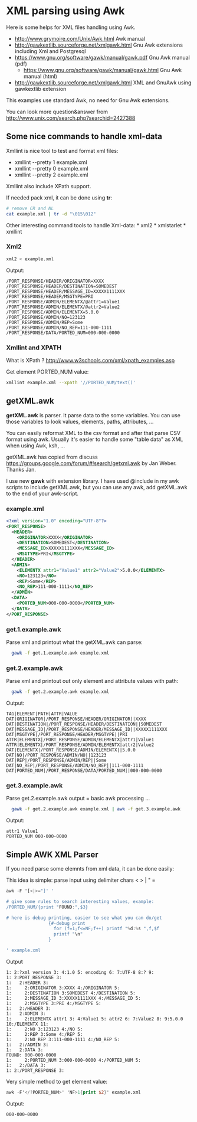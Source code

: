 # XML parsing using Awk #

Here is some helps for XML files handling using Awk.

  * http://www.grymoire.com/Unix/Awk.html Awk manual
  * http://gawkextlib.sourceforge.net/xmlgawk.html Gnu Awk extensions including Xml and Postgresql
  * https://www.gnu.org/software/gawk/manual/gawk.pdf Gnu Awk manual (pdf)
     * https://www.gnu.org/software/gawk/manual/gawk.html  Gnu Awk manual (html)
  * http://gawkextlib.sourceforge.net/xmlgawk.html XML and GnuAwk using gawkextlib extension

This examples use standard Awk, no need for Gnu Awk extensions.

You can look more question&answer from http://www.unix.com/search.php?searchid=2427388

## Some nice commands to handle xml-data ##

Xmllint is nice tool to test and format xml files:
  * xmllint --pretty 1 example.xml
  * xmllint --pretty 0 example.xml
  * xmllint --pretty 2 example.xml

Xmllint also include XPath support.

If needed pack xml, it can be done using **tr**:
```sh
# remove CR and NL
cat example.xml | tr -d "\015\012" 
```


Other interesting command tools to handle Xml-data:
	* xml2
	* xmlstarlet
	* xmllint

### Xml2 ###
```sh
xml2 < example.xml
```

Output:
```text
/PORT_RESPONSE/HEADER/ORIGINATOR=XXXX
/PORT_RESPONSE/HEADER/DESTINATION=SOMEDEST
/PORT_RESPONSE/HEADER/MESSAGE_ID=XXXXX1111XXX
/PORT_RESPONSE/HEADER/MSGTYPE=PRI
/PORT_RESPONSE/ADMIN/ELEMENTX/@attr1=Value1
/PORT_RESPONSE/ADMIN/ELEMENTX/@attr2=Value2
/PORT_RESPONSE/ADMIN/ELEMENTX=5.0.0
/PORT_RESPONSE/ADMIN/NO=123123
/PORT_RESPONSE/ADMIN/REP=Some
/PORT_RESPONSE/ADMIN/NO_REP=111-000-1111
/PORT_RESPONSE/DATA/PORTED_NUM=000-000-0000
```
### Xmllint and XPATH ###

What is XPath ?
http://www.w3schools.com/xml/xpath_examples.asp

Get element PORTED_NUM value:
```sh
xmllint example.xml --xpath '//PORTED_NUM/text()'
```

## getXML.awk ##

**getXML.awk** is parser. It parse data to the some variables. You can use those variables to look
values, elements, paths, attributes, ...

You can easily reformat XML to the csv format and after that parse CSV format using awk. Usually it's
easier to handle some "table data" as XML when using Awk, ksh, ...

getXML.awk has copied from discuss
https://groups.google.com/forum/#!search/getxml.awk by Jan Weber. Thanks Jan.

I use new **gawk** with extension library. I have used @include in my awk scripts to include getXML.awk, but
you can use any awk, add getXML.awk to the end of your awk-script.




### example.xml ###

```xml
<?xml version="1.0" encoding="UTF-8"?>
<PORT_RESPONSE>
  <HEADER>
    <ORIGINATOR>XXXX</ORIGINATOR>
    <DESTINATION>SOMEDEST</DESTINATION>
    <MESSAGE_ID>XXXXX1111XXX</MESSAGE_ID>
    <MSGTYPE>PRI</MSGTYPE>
  </HEADER>
  <ADMIN>
    <ELEMENTX attr1="Value1" attr2="Value2">5.0.0</ELEMENTX>
    <NO>123123</NO>
    <REP>Some</REP>
    <NO_REP>111-000-1111</NO_REP>
  </ADMIN>
  <DATA>
    <PORTED_NUM>000-000-0000</PORTED_NUM>
  </DATA>
</PORT_RESPONSE>
```




### get.1.example.awk ###
Parse xml and printout what the getXML.awk can parse:
```sh
  gawk -f get.1.example.awk example.xml
```


### get.2.example.awk ###
Parse xml and printout out only element and attribute values with path:
```sh
  gawk -f get.2.example.awk example.xml
```
Output:
```text
TAG|ELEMENT|PATH|ATTR|VALUE
DAT|ORIGINATOR|/PORT_RESPONSE/HEADER/ORIGINATOR||XXXX
DAT|DESTINATION|/PORT_RESPONSE/HEADER/DESTINATION||SOMEDEST
DAT|MESSAGE_ID|/PORT_RESPONSE/HEADER/MESSAGE_ID||XXXXX1111XXX
DAT|MSGTYPE|/PORT_RESPONSE/HEADER/MSGTYPE||PRI
ATTR|ELEMENTX|/PORT_RESPONSE/ADMIN/ELEMENTX|attr1|Value1
ATTR|ELEMENTX|/PORT_RESPONSE/ADMIN/ELEMENTX|attr2|Value2
DAT|ELEMENTX|/PORT_RESPONSE/ADMIN/ELEMENTX||5.0.0
DAT|NO|/PORT_RESPONSE/ADMIN/NO||123123
DAT|REP|/PORT_RESPONSE/ADMIN/REP||Some
DAT|NO_REP|/PORT_RESPONSE/ADMIN/NO_REP||111-000-1111
DAT|PORTED_NUM|/PORT_RESPONSE/DATA/PORTED_NUM||000-000-0000
```

### get.3.example.awk ###
Parse get.2.example.awk output = basic awk processing ...
```sh
  gawk -f get.2.example.awk example.xml | awk -f get.3.example.awk
```

Output:
```text
attr1 Value1
PORTED_NUM 000-000-0000
```

## Simple AWK XML Parser ##
If you need parse some elemnts from xml data, it can be done easily:

This idea is simple: parse input using delimiter chars < > | " =
```awk
awk -F '[<|>="]' '

# give some rules to search interesting values, example:
/PORTED_NUM/{print "FOUND:",$3}

# here is debug printing, easier to see what you can do/get
                {#-debug print
                  for (f=1;f<=NF;f++) printf "%d:%s ",f,$f
                  printf "\n"
                }

' example.xml
```
Output
```text
1: 2:?xml version 3: 4:1.0 5: encoding 6: 7:UTF-8 8:? 9:
1: 2:PORT_RESPONSE 3:
1:   2:HEADER 3:
1:     2:ORIGINATOR 3:XXXX 4:/ORIGINATOR 5:
1:     2:DESTINATION 3:SOMEDEST 4:/DESTINATION 5:
1:     2:MESSAGE_ID 3:XXXXX1111XXX 4:/MESSAGE_ID 5:
1:     2:MSGTYPE 3:PRI 4:/MSGTYPE 5:
1:   2:/HEADER 3:
1:   2:ADMIN 3:
1:     2:ELEMENTX attr1 3: 4:Value1 5: attr2 6: 7:Value2 8: 9:5.0.0 10:/ELEMENTX 11:
1:     2:NO 3:123123 4:/NO 5:
1:     2:REP 3:Some 4:/REP 5:
1:     2:NO_REP 3:111-000-1111 4:/NO_REP 5:
1:   2:/ADMIN 3:
1:   2:DATA 3:
FOUND: 000-000-0000
1:     2:PORTED_NUM 3:000-000-0000 4:/PORTED_NUM 5:
1:   2:/DATA 3:
1: 2:/PORT_RESPONSE 3:

```


Very simple method to get element value:

```awk
awk -F'</?PORTED_NUM>' 'NF>1{print $2}' example.xml
```

Output:
```text
000-000-0000
```

